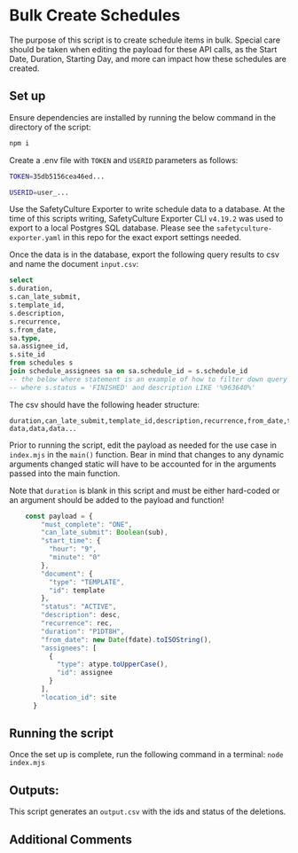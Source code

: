 # Bulk Create Schedules

The purpose of this script is to create schedule items in bulk. Special care should be taken when editing the payload for these API calls, as the Start Date, Duration, Starting Day, and more can impact how these schedules are created.

## Set up

Ensure dependencies are installed by running the below command in the directory of the script:
```bash
npm i
```

Create a .env file with `TOKEN` and `USERID` parameters as follows:
```bash
TOKEN=35db5156cea46ed...

USERID=user_...
```

Use the SafetyCulture Exporter to write schedule data to a database. At the time of this scripts writing, SafetyCulture Exporter CLI `v4.19.2` was used to export to a local Postgres SQL database. Please see the `safetyculture-exporter.yaml` in this repo for the exact export settings needed.

Once the data is in the database, export the following query results to csv and name the document `input.csv`:

```sql
select
s.duration,
s.can_late_submit,
s.template_id,
s.description,
s.recurrence,
s.from_date,
sa.type,
sa.assignee_id,
s.site_id	
from schedules s
join schedule_assignees sa on sa.schedule_id = s.schedule_id
-- the below where statement is an example of how to filter down query results to a subset of records needing to be created
-- where s.status = 'FINISHED' and description LIKE '%963640%'
```

The csv should have the following header structure:

```csv
duration,can_late_submit,template_id,description,recurrence,from_date,type,assignee_id,site_id
data,data,data...
```

Prior to running the script, edit the payload as needed for the use case in `index.mjs` in the `main()` function. Bear in mind that changes to any dynamic arguments changed static will have to be accounted for in the arguments passed into the main function.

Note that `duration` is blank in this script and must be either hard-coded or an argument should be added to the payload and function!

```js
    const payload = {
        "must_complete": "ONE",
        "can_late_submit": Boolean(sub),
        "start_time": {
          "hour": "9",
          "minute": "0"
        },
        "document": {
          "type": "TEMPLATE",
          "id": template
        },
        "status": "ACTIVE",
        "description": desc,
        "recurrence": rec,
        "duration": "P1DT8H",
        "from_date": new Date(fdate).toISOString(),
        "assignees": [
          {
            "type": atype.toUpperCase(),
            "id": assignee
          }
        ],
        "location_id": site
      }
```

## Running the script

Once the set up is complete, run the following command in a terminal:
`node index.mjs`

## Outputs:

This script generates an `output.csv` with the ids and status of the deletions.

## Additional Comments
